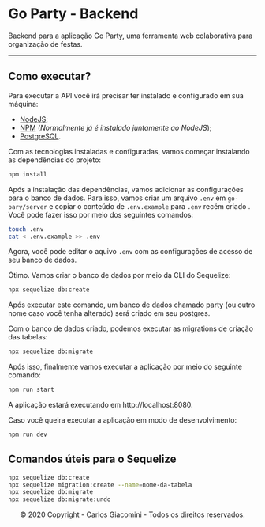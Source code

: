 # Go Party - Backend
Backend para a aplicação Go Party, uma ferramenta web colaborativa para organização de festas.
<hr />

## Como executar?
Para executar a API você irá precisar ter instalado e configurado em sua máquina:
- [NodeJS](https://nodejs.org/);
- [NPM](https://www.npmjs.com/) (_Normalmente já é instalado juntamente ao NodeJS_);
- [PostgreSQL](https://www.postgresql.org/).

Com as tecnologias instaladas e configuradas, vamos começar instalando as dependências do projeto:

```bash
npm install
```

Após a instalação das dependências, vamos adicionar as configurações para o banco de dados. Para isso, vamos criar um arquivo `.env` em `go-pary/server` e copiar o conteúdo de `.env.example` para `.env` recém criado . Você pode fazer isso por meio dos seguintes comandos:

```bash
touch .env
cat < .env.example >> .env
```

Agora, você pode editar o aquivo `.env` com as configurações de acesso de seu banco de dados.

Ótimo. Vamos criar o banco de dados por meio da CLI do Sequelize:

```bash
npx sequelize db:create
```

Após executar este comando, um banco de dados chamado party (ou outro nome caso você tenha alterado) será criado em seu postgres.

Com o banco de dados criado, podemos executar as migrations de criação das tabelas:
```bash
npx sequelize db:migrate
```

Após isso, finalmente vamos executar a aplicação por meio do seguinte comando:
```bash
npm run start
```

A aplicação estará executando em http://localhost:8080.

Caso você queira executar a aplicação em modo de desenvolvimento:
```bash
npm run dev
```

## Comandos úteis para o Sequelize

```bash
npx sequelize db:create
npx sequelize migration:create --name=nome-da-tabela
npx sequelize db:migrate
npx sequelize db:migrate:undo
```

<p style="text-align: center;">© 2020 Copyright - Carlos Giacomini - Todos os direitos reservados.</p>
